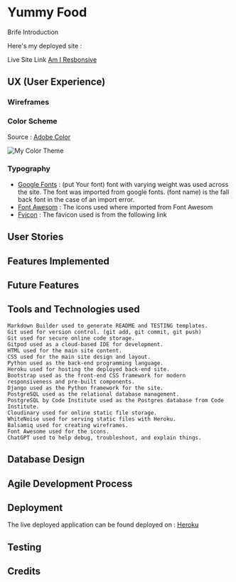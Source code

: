 # **Yummy Food** 

Brife Introduction

Here's my deployed site : []()


Live Site Link 
[Am I Resbonsive](https://ui.dev/amiresponsive?url=https://lens-whisperer-1fde92b99730.herokuapp.com)


## UX (User Experience)


### Wireframes


### Color Scheme
Source : [Adobe Color](https://color.adobe.com/)

![My Color Theme](https://github.com/user-attachments/assets/eff08611-f7cc-478a-aeda-8c68fb03a850)

### Typography
* [Google Fonts](https://fonts.google.com/?query=bitter) : (put Your font) font with varying weight was used across the site. The font was imported from google fonts. (font name) is the fall back font in the case of an import error.
* [Font Awesom](https://fontawesome.com/)    : The icons used where imported from Font Awesom
* [Fvicon](https://favicon.io/) : The favicon used is from the following link

## User Stories 


## Features Implemented

## Future Features


## Tools and Technologies used

    Markdown Builder used to generate README and TESTING templates.
    Git used for version control. (git add, git commit, git push)
    Git used for secure online code storage.
    Gitpod used as a cloud-based IDE for development.
    HTML used for the main site content.
    CSS used for the main site design and layout.
    Python used as the back-end programming language.
    Heroku used for hosting the deployed back-end site.
    Bootstrap used as the front-end CSS framework for modern responsiveness and pre-built components.
    Django used as the Python framework for the site.
    PostgreSQL used as the relational database management.
    PostgreSQL by Code Institute used as the Postgres database from Code Institute.
    Cloudinary used for online static file storage.
    WhiteNoise used for serving static files with Heroku.
    Balsamiq used for creating wireframes.
    Font Awesome used for the icons.
    ChatGPT used to help debug, troubleshoot, and explain things.

## Database Design

## Agile Development Process

## Deployment 

The live deployed application can be found deployed on : [Heroku]()


## Testing 


## Credits


